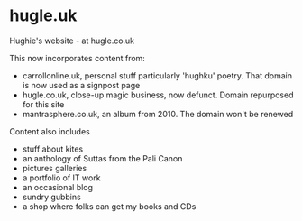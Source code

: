 # hugle.uk

Hughie's website - at hugle.co.uk

This now incorporates content from:
- carrollonline.uk, personal stuff particularly 'hughku' poetry. That domain is now used as a signpost page
- hugle.co.uk, close-up magic business, now defunct. Domain repurposed for this site
- mantrasphere.co.uk, an album from 2010. The domain won't be renewed


Content also includes
- stuff about kites
- an anthology of Suttas from the Pali Canon
- pictures galleries
- a portfolio of IT work
- an occasional blog
- sundry gubbins
- a shop where folks can get my books and CDs

